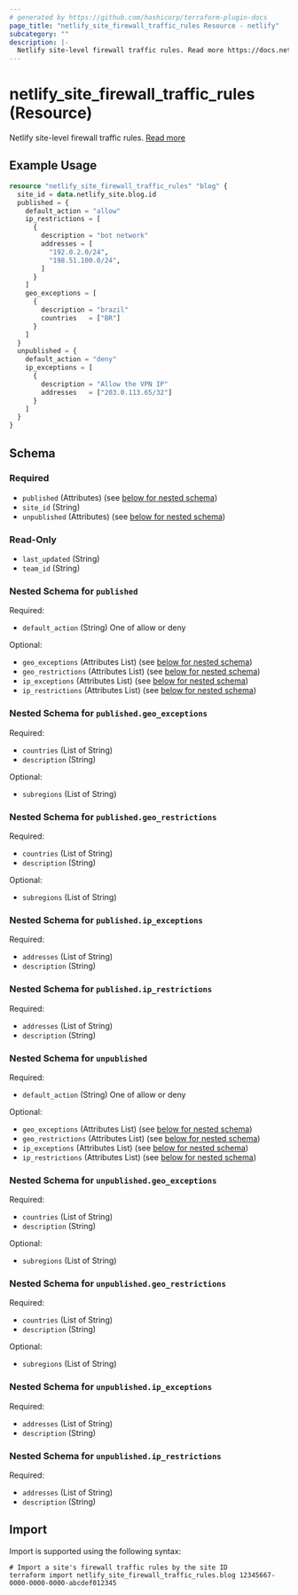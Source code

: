 ```yaml
---
# generated by https://github.com/hashicorp/terraform-plugin-docs
page_title: "netlify_site_firewall_traffic_rules Resource - netlify"
subcategory: ""
description: |-
  Netlify site-level firewall traffic rules. Read more https://docs.netlify.com/security/secure-access-to-sites/traffic-rules/
---
```


# netlify_site_firewall_traffic_rules (Resource)

Netlify site-level firewall traffic rules. [Read more](https://docs.netlify.com/security/secure-access-to-sites/traffic-rules/)

## Example Usage

```terraform
resource "netlify_site_firewall_traffic_rules" "blog" {
  site_id = data.netlify_site.blog.id
  published = {
    default_action = "allow"
    ip_restrictions = [
      {
        description = "bot network"
        addresses = [
          "192.0.2.0/24",
          "198.51.100.0/24",
        ]
      }
    ]
    geo_exceptions = [
      {
        description = "brazil"
        countries   = ["BR"]
      }
    ]
  }
  unpublished = {
    default_action = "deny"
    ip_exceptions = [
      {
        description = "Allow the VPN IP"
        addresses   = ["203.0.113.65/32"]
      }
    ]
  }
}
```

<!-- schema generated by tfplugindocs -->
## Schema

### Required

- `published` (Attributes) (see [below for nested schema](#nestedatt--published))
- `site_id` (String)
- `unpublished` (Attributes) (see [below for nested schema](#nestedatt--unpublished))

### Read-Only

- `last_updated` (String)
- `team_id` (String)

<a id="nestedatt--published"></a>
### Nested Schema for `published`

Required:

- `default_action` (String) One of allow or deny

Optional:

- `geo_exceptions` (Attributes List) (see [below for nested schema](#nestedatt--published--geo_exceptions))
- `geo_restrictions` (Attributes List) (see [below for nested schema](#nestedatt--published--geo_restrictions))
- `ip_exceptions` (Attributes List) (see [below for nested schema](#nestedatt--published--ip_exceptions))
- `ip_restrictions` (Attributes List) (see [below for nested schema](#nestedatt--published--ip_restrictions))

<a id="nestedatt--published--geo_exceptions"></a>
### Nested Schema for `published.geo_exceptions`

Required:

- `countries` (List of String)
- `description` (String)

Optional:

- `subregions` (List of String)


<a id="nestedatt--published--geo_restrictions"></a>
### Nested Schema for `published.geo_restrictions`

Required:

- `countries` (List of String)
- `description` (String)

Optional:

- `subregions` (List of String)


<a id="nestedatt--published--ip_exceptions"></a>
### Nested Schema for `published.ip_exceptions`

Required:

- `addresses` (List of String)
- `description` (String)


<a id="nestedatt--published--ip_restrictions"></a>
### Nested Schema for `published.ip_restrictions`

Required:

- `addresses` (List of String)
- `description` (String)



<a id="nestedatt--unpublished"></a>
### Nested Schema for `unpublished`

Required:

- `default_action` (String) One of allow or deny

Optional:

- `geo_exceptions` (Attributes List) (see [below for nested schema](#nestedatt--unpublished--geo_exceptions))
- `geo_restrictions` (Attributes List) (see [below for nested schema](#nestedatt--unpublished--geo_restrictions))
- `ip_exceptions` (Attributes List) (see [below for nested schema](#nestedatt--unpublished--ip_exceptions))
- `ip_restrictions` (Attributes List) (see [below for nested schema](#nestedatt--unpublished--ip_restrictions))

<a id="nestedatt--unpublished--geo_exceptions"></a>
### Nested Schema for `unpublished.geo_exceptions`

Required:

- `countries` (List of String)
- `description` (String)

Optional:

- `subregions` (List of String)


<a id="nestedatt--unpublished--geo_restrictions"></a>
### Nested Schema for `unpublished.geo_restrictions`

Required:

- `countries` (List of String)
- `description` (String)

Optional:

- `subregions` (List of String)


<a id="nestedatt--unpublished--ip_exceptions"></a>
### Nested Schema for `unpublished.ip_exceptions`

Required:

- `addresses` (List of String)
- `description` (String)


<a id="nestedatt--unpublished--ip_restrictions"></a>
### Nested Schema for `unpublished.ip_restrictions`

Required:

- `addresses` (List of String)
- `description` (String)

## Import

Import is supported using the following syntax:

```shell
# Import a site's firewall traffic rules by the site ID
terraform import netlify_site_firewall_traffic_rules.blog 12345667-0000-0000-0000-abcdef012345
```
